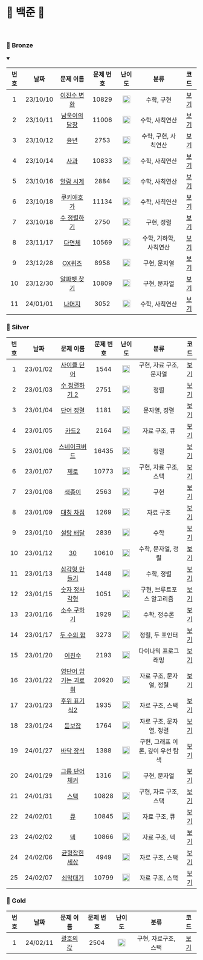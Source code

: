 🤍 백준 🤍
==============================
<br>

### 🥉 Bronze
<details open>
<summary></summary>

| 번호  |    날짜    |                      문제 이름                       | 문제 번호 |                                 난이도                                 |      분류       |             코드             |  
|:---:|:--------:|:------------------------------------------------:|:-----:|:-------------------------------------------------------------------:|:-------------:|:--------------------------:|
|  1  | 23/10/10 |  [이진수 변환](https://www.acmicpc.net/problem/5522)  | 10829 | <img src="https://static.solved.ac/tier_small/4.svg" width="20px"/> |    수학, 구현     | [보기](./Bronze/이진수%20변환.c)  |  |
|  2  | 23/10/11 | [남욱이의 닭장](https://www.acmicpc.net/problem/11006) | 11006 | <img src="https://static.solved.ac/tier_small/3.svg" width="20px"/> |   수학, 사칙연산    | [보기](./Bronze/남욱이의%20닭장.c) |  |
|  3  | 23/10/12 |    [윤년](https://www.acmicpc.net/problem/2753)    | 2753  | <img src="https://static.solved.ac/tier_small/1.svg" width="20px"/> | 수학, 구현, 사칙연산  |    [보기](./Bronze/윤년.c)     |  |
|  4  | 23/10/14 |   [사과](https://www.acmicpc.net/problem/10833)    | 10833 | <img src="https://static.solved.ac/tier_small/3.svg" width="20px"/> |   수학, 사칙연산    |    [보기](./Bronze/사과.c)     |  |
|  5  | 23/10/16 |  [알람 시계](https://www.acmicpc.net/problem/2884)   | 2884  | <img src="https://static.solved.ac/tier_small/3.svg" width="20px"/> |   수학, 사칙연산    |  [보기](./Bronze/알람%20시계.c)  |  |
|  6  | 23/10/18 |  [쿠키애호가](https://www.acmicpc.net/problem/11134)  | 11134 | <img src="https://static.solved.ac/tier_small/3.svg" width="20px"/> |   수학, 사칙연산    |   [보기](./Bronze/쿠키애호가.c)   |  |
|  7  | 23/10/18 |  [수 정렬하기](https://www.acmicpc.net/problem/2750)  | 2750  | <img src="https://static.solved.ac/tier_small/4.svg" width="20px"/> |    구현, 정렬     | [보기](./Bronze/수%20정렬하기.c)  |  |
|  8  | 23/11/17 |   [다면체](https://www.acmicpc.net/problem/10569)   | 10569 | <img src="https://static.solved.ac/tier_small/3.svg" width="20px"/> | 수학, 기하학, 사칙연산 |    [보기](./Bronze/다면체.c)    |  |
|  9  | 23/12/28 |   [OX퀴즈](https://www.acmicpc.net/problem/8958)   | 8958  | <img src="https://static.solved.ac/tier_small/4.svg" width="20px"/> |    구현, 문자열    |   [보기](./Bronze/OX퀴즈.c)    |  |
| 10  | 23/12/30 | [알파벳 찾기](https://www.acmicpc.net/problem/10809)  | 10809 | <img src="https://static.solved.ac/tier_small/4.svg" width="20px"/> |    구현, 문자열    | [보기](./Bronze/알파벳%20찾기.c)  |  |
| 11  | 24/01/01 |   [나머지](https://www.acmicpc.net/problem/3052)    | 3052  | <img src="https://static.solved.ac/tier_small/5.svg" width="20px"/> |   수학, 사칙연산    |    [보기](./Bronze/나머지.c)    |  |

</details>

### 🥈 Silver

| 번호  |    날짜    |                        문제 이름                         | 문제 번호 |                                 난이도                                 |          분류          |                 코드                 |  
|:---:|:--------:|:----------------------------------------------------:|:-----:|:-------------------------------------------------------------------:|:--------------------:|:----------------------------------:|
|  1  | 23/01/02 |    [사이클 단어](https://www.acmicpc.net/problem/1544)    | 1544  | <img src="https://static.solved.ac/tier_small/7.svg" width="20px"/> |    구현, 자료 구조, 문자열    |     [보기](./Silver/사이클%20단어.c)      |  |
|  2  | 23/01/03 |   [수 정렬하기 2](https://www.acmicpc.net/problem/2751)   | 2751  | <img src="https://static.solved.ac/tier_small/6.svg" width="20px"/> |          정렬          |   [보기](./Silver/수%20정렬하기%202.c)    |  |
|  3  | 23/01/04 |    [단어 정렬](https://www.acmicpc.net/problem/1181)     | 1181  | <img src="https://static.solved.ac/tier_small/6.svg" width="20px"/> |       문자열, 정렬        |      [보기](./Silver/단어%20정렬.c)      |  |
|  4  | 23/01/05 |     [카드2](https://www.acmicpc.net/problem/2164)      | 2164  | <img src="https://static.solved.ac/tier_small/7.svg" width="20px"/> |       자료 구조, 큐       |        [보기](./Silver/카드2.c)        |  |
|  5  | 23/01/06 |   [스네이크버드](https://www.acmicpc.net/problem/16435)    | 16435 | <img src="https://static.solved.ac/tier_small/6.svg" width="20px"/> |          정렬          |      [보기](./Silver/스네이크버드.c)       |  |
|  6  | 23/01/07 |     [제로](https://www.acmicpc.net/problem/10773)      | 10773 | <img src="https://static.solved.ac/tier_small/7.svg" width="20px"/> |    구현, 자료 구조, 스택     |        [보기](./Silver/제로.c)         |  |
|  7  | 23/01/08 |     [색종이](https://www.acmicpc.net/problem/2563)      | 2563  | <img src="https://static.solved.ac/tier_small/6.svg" width="20px"/> |          구현          |        [보기](./Silver/색종이.c)        |  |
|  8  | 23/01/09 |    [대칭 차집](https://www.acmicpc.net/problem/1269)     | 1269  | <img src="https://static.solved.ac/tier_small/7.svg" width="20px"/> |        자료 구조         |     [보기](./Silver/대칭%20차집합.c)      |  |
|  9  | 23/01/10 |    [설탕 배달](https://www.acmicpc.net/problem/2839)     | 2839  | <img src="https://static.solved.ac/tier_small/7.svg" width="20px"/> |          수학          |      [보기](./Silver/설탕%20배달.c)      |  |
| 10  | 23/01/12 |     [30](https://www.acmicpc.net/problem/10610)      | 10610 | <img src="https://static.solved.ac/tier_small/7.svg" width="20px"/> |     수학, 문자열, 정렬      |        [보기](./Silver/30.c)         |  |
| 11  | 23/01/13 |   [삼각형 만들기](https://www.acmicpc.net/problem/1448)    | 1448  | <img src="https://static.solved.ac/tier_small/8.svg" width="20px"/> |        수학, 정렬        |    [보기](./Silver/삼각형%20만들기.cpp)    |  |
| 12  | 23/01/15 |   [숫자 정사각형](https://www.acmicpc.net/problem/1051)    | 1051  | <img src="https://static.solved.ac/tier_small/8.svg" width="20px"/> |    구현, 브루트포스 알고리즘    |    [보기](./Silver/숫자%20정사각형.cpp)    |  |
| 13  | 23/01/16 |    [소수 구하기](https://www.acmicpc.net/problem/1929)    | 1929  | <img src="https://static.solved.ac/tier_small/8.svg" width="20px"/> |       수학, 정수론        |    [보기](./Silver/소수%20구하기.cpp)     |  |
| 14  | 23/01/17 |    [두 수의 합](https://www.acmicpc.net/problem/3273)    | 3273  | <img src="https://static.solved.ac/tier_small/8.svg" width="20px"/> |      정렬, 두 포인터       |   [보기](./Silver/두%20수의%20합.cpp)    |  |
| 15  | 23/01/20 |     [이친수](https://www.acmicpc.net/problem/2193)      | 2193  | <img src="https://static.solved.ac/tier_small/8.svg" width="20px"/> |      다이나믹 프로그래밍      |       [보기](./Silver/이친수.cpp)       |  |
| 16  | 23/01/22 | [영단어 암기는 괴로워](https://www.acmicpc.net/problem/20920) | 20920 | <img src="https://static.solved.ac/tier_small/8.svg" width="20px"/> |    자료 구조, 문자열, 정렬    | [보기](./Silver/영단어%20암기는%20괴로워.cpp) |  |
| 17  | 23/01/23 |   [후위 표기식2](https://www.acmicpc.net/problem/1935)    | 1935  | <img src="https://static.solved.ac/tier_small/8.svg" width="20px"/> |      자료 구조, 스택       |    [보기](./Silver/후위%20표기식2.cpp)    |  |
| 18  | 23/01/24 |     [듣보잡](https://www.acmicpc.net/problem/1764)      | 1764  | <img src="https://static.solved.ac/tier_small/7.svg" width="20px"/> |    자료 구조, 문자열, 정렬    |       [보기](./Silver/듣보잡.cpp)       |  |
| 19  | 24/01/27 |    [바닥 장식](https://www.acmicpc.net/problem/1388)     | 1388  | <img src="https://static.solved.ac/tier_small/7.svg" width="20px"/> | 구현, 그래프 이론, 깊이 우선 탐색 |     [보기](./Silver/바닥%20장식.cpp)     |  |
| 20  | 24/01/29 |   [그룹 단어 체커](https://www.acmicpc.net/problem/1316)   | 1316  | <img src="https://static.solved.ac/tier_small/6.svg" width="20px"/> |       구현, 문자열        |  [보기](./Silver/그룹%20단어%20체커.cpp)   |  |
| 21  | 24/01/31 |     [스택](https://www.acmicpc.net/problem/10828)      | 10828 | <img src="https://static.solved.ac/tier_small/7.svg" width="20px"/> |    구현, 자료 구조, 스택     |       [보기](./Silver/스택.cpp)        |  |
| 22  | 24/02/01 |      [큐](https://www.acmicpc.net/problem/10845)      | 10845 | <img src="https://static.solved.ac/tier_small/7.svg" width="20px"/> |       자료 구조, 큐       |        [보기](./Silver/큐.cpp)        |  |
| 23  | 24/02/02 |      [덱](https://www.acmicpc.net/problem/10866)      | 10866 | <img src="https://static.solved.ac/tier_small/7.svg" width="20px"/> |       자료 구조, 덱       |        [보기](./Silver/덱.cpp)        |  |
| 24  | 24/02/06 |   [균형잡힌 세상](https://www.acmicpc.net/problem/4949)    | 4949  | <img src="https://static.solved.ac/tier_small/7.svg" width="20px"/> |      자료 구조, 스택       |    [보기](./Silver/균형잡힌%20세상.cpp)    |  |
| 25  | 24/02/07 |    [쇠막대기](https://www.acmicpc.net/problem/10799)     | 10799 | <img src="https://static.solved.ac/tier_small/9.svg" width="20px"/> |      자료 구조, 스택       |      [보기](./Silver/쇠막대기.cpp)       |  |

### 🥇 Gold

| 번호  |    날짜    |                     문제 이름                     | 문제 번호 |                                 난이도                                  |      분류      |            코드            |  
|:---:|:--------:|:---------------------------------------------:|:-----:|:--------------------------------------------------------------------:|:------------:|:------------------------:|
|  1  | 24/02/11 | [괄호의 값](https://www.acmicpc.net/problem/2504) | 2504  | <img src="https://static.solved.ac/tier_small/11.svg" width="20px"/> | 구현, 자료구조, 스택 | [보기](./Gold/괄호의%20값.cpp) |  |


[Bronze5]: https://static.solved.ac/tier_small/1.svg
[Bronze4]: https://static.solved.ac/tier_small/2.svg
[Bronze3]: https://static.solved.ac/tier_small/3.svg
[Bronze2]: https://static.solved.ac/tier_small/4.svg
[Bronze1]: https://static.solved.ac/tier_small/5.svg
[Silver5]: https://static.solved.ac/tier_small/6.svg
[Silver4]: https://static.solved.ac/tier_small/7.svg
[Silver3]: https://static.solved.ac/tier_small/8.svg
[Silver2]: https://static.solved.ac/tier_small/9.svg
[Silver1]: https://static.solved.ac/tier_small/10.svg
[Gold5]: https://static.solved.ac/tier_small/11.svg
[Gold4]: https://static.solved.ac/tier_small/12.svg
[Gold3]: https://static.solved.ac/tier_small/13.svg
[Gold2]: https://static.solved.ac/tier_small/14.svg
[Gold1]: https://static.solved.ac/tier_small/15.svg
